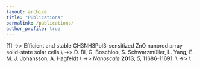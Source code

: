```yaml
---
layout: archive
title: "Publications"
permalink: /publications/
author_profile: true
---
```


[1] ->> Efficient and stable CH3NH3PbI3-sensitized ZnO nanorod array solid-state solar cells \\
->> D. Bi, G. Boschloo, S. Schwarzmüller, L. Yang, E. M. J. Johansson, A. Hagfeldt \\
->> <i>Nanoscale</i> <b>2013</b>, <i>5</i>, 11686-11691. \\
->> <a href="https://doi.org/10.1039/C3NR01542D"></a> \\

